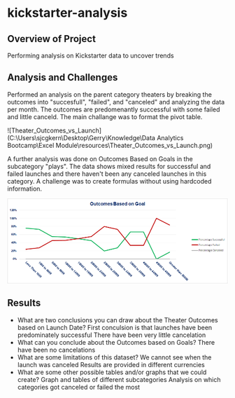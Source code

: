 # kickstarter-analysis


## Overview of Project
Performing analysis on Kickstarter data to uncover trends

## Analysis and Challenges
Performed an analysis on the parent category theaters by breaking the outcomes into "succesfull", "failed", and "canceled" and analyzing the data per month.
The outcomes are predomenantly successful with some failed and little canceld. The main challange was to format the pivot table.

![Theater_Outcomes_vs_Launch](C:\Users\sjcgkern\Desktop\Gerry\Knowledge\Data Analytics Bootcamp\Excel Module\resources\Theater_Outcomes_vs_Launch.png)

A further analysis was done on Outcomes Based on Goals in the subcategory "plays". The data shows mixed results for successful and failed launches and there haven't been any canceled launches in this category. A challenge was to create formulas without using hardcoded information.

![Outcomes_vs_Goals](https://github.com/Gerry84/kickstarter-analysis/blob/master/Outcomes_vs_Goals.png)

## Results
* What are two conclusions you can draw about the Theater Outcomes based on Launch Date?
  First conculsion is that launches have been predominately successful
  There have been very little cancelation
* What can you conclude about the Outcomes based on Goals?
  There have been no cancelations
* What are some limitations of this dataset?
  We cannot see when the launch was canceled
  Results are provided in different currencies
* What are some other possible tables and/or graphs that we could create?
  Graph and tables of different subcategories
  Analysis on which categories got canceled or failed the most
